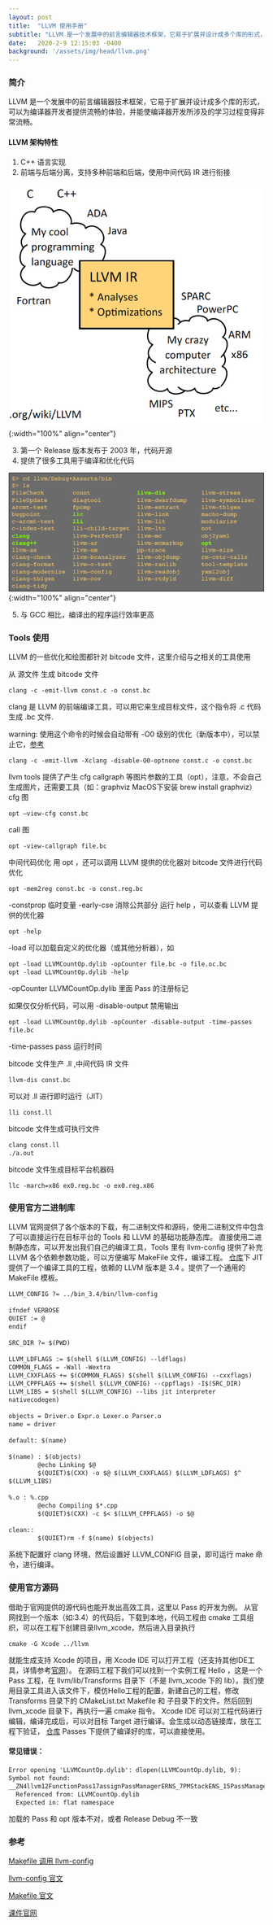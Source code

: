 ```yaml
---
layout: post
title:  "LLVM 使用手册"
subtitle: "LLVM 是一个发展中的前言编辑器技术框架，它易于扩展并设计成多个库的形式，可以为编译器开发者提供流畅的体验，并能使编译器开发所涉及的学习过程变得非常流畅。"
date:   2020-2-9 12:15:03 -0400
background: '/assets/img/head/llvm.png'
---
```


### 简介

LLVM 是一个发展中的前言编辑器技术框架，它易于扩展并设计成多个库的形式，可以为编译器开发者提供流畅的体验，并能使编译器开发所涉及的学习过程变得非常流畅。

#### LLVM 架构特性

1. C++ 语言实现
2. 前端与后端分离，支持多种前端和后端，使用中间代码 IR 进行衔接

![LLVM 架构组成](/imgs/llvm/frame_llvm.png){:width="100%" align="center"}

3. 第一个 Release 版本发布于 2003 年，代码开源
4. 提供了很多工具用于编译和优化代码

![LLVM 工具集](/imgs/llvm/tools_llvm.png){:width="100%" align="center"}

5. 与 GCC 相比，编译出的程序运行效率更高

### Tools 使用

LLVM 的一些优化和绘图都针对 bitcode 文件，这里介绍与之相关的工具使用

从 源文件 生成 bitcode 文件
```
clang -c -emit-llvm const.c -o const.bc
```
clang 是 LLVM 的前端编译工具，可以用它来生成目标文件，这个指令将 .c 代码生成 .bc 文件.

warning:
使用这个命令的时候会自动带有 -O0 级别的优化（新版本中），可以禁止它，[参考](https://stackoverflow.com/questions/46513801/llvm-opt-mem2reg-has-no-effect?noredirect=1)
```
clang -c -emit-llvm -Xclang -disable-O0-optnone const.c -o const.bc    
```

llvm tools 提供了产生 cfg callgraph 等图片参数的工具（opt），注意，不会自己生成图片，还需要工具（如：graphviz MacOS下安装 brew install graphviz）
cfg 图
```
opt –view-cfg const.bc
```
call 图
```
opt -view-callgraph file.bc
```

中间代码优化
用 opt ，还可以调用 LLVM 提供的优化器对 bitcode 文件进行代码优化
```
opt -mem2reg const.bc -o const.reg.bc
```
-constprop  临时变量
-early-cse  消除公共部分
运行 help ，可以查看 LLVM 提供的优化器
```
opt -help
```
-load 可以加载自定义的优化器（或其他分析器），如
```
opt -load LLVMCountOp.dylib -opCounter file.bc -o file.oc.bc
opt -load LLVMCountOp.dylib -help
```
-opCounter      LLVMCountOp.dylib 里面 Pass 的注册标记

如果仅仅分析代码，可以用 -disable-output 禁用输出
```
opt -load LLVMCountOp.dylib -opCounter -disable-output -time-passes file.bc
```
-time-passes    pass 运行时间

bitcode 文件生产 .ll ,中间代码 IR 文件
```
llvm-dis const.bc  
```
可以对 .ll 进行即时运行（JIT）
```
lli const.ll   
```

bitcode 文件生成可执行文件
```
clang const.ll
./a.out
```

bitcode 文件生成目标平台机器码
```
llc -march=x86 ex0.reg.bc -o ex0.reg.x86
```

### 使用官方二进制库
LLVM 官网提供了各个版本的下载，有二进制文件和源码，使用二进制文件中包含了可以直接运行在目标平台的 Tools 和 LLVM 的基础功能静态库。
直接使用二进制静态库，可以开发出我们自己的编译工具，Tools 里有 llvm-config 提供了补充 LLVM 各个依赖参数功能，可以方便编写 MakeFile 文件，编译工程。
[仓库](https://github.com/AirChen/llvm-play)下 JIT 提供了一个编译工具的工程，依赖的 LLVM 版本是 3.4 。提供了一个通用的 MakeFile 模板。

```
LLVM_CONFIG ?= ../bin_3.4/bin/llvm-config

ifndef VERBOSE
QUIET := @
endif

SRC_DIR ?= $(PWD)

LLVM_LDFLAGS := $(shell $(LLVM_CONFIG) --ldflags)
COMMON_FLAGS = -Wall -Wextra
LLVM_CXXFLAGS += $(COMMON_FLAGS) $(shell $(LLVM_CONFIG) --cxxflags)
LLVM_CPPFLAGS += $(shell $(LLVM_CONFIG) --cppflags) -I$(SRC_DIR)
LLVM_LIBS = $(shell $(LLVM_CONFIG) --libs jit interpreter nativecodegen)

objects = Driver.o Expr.o Lexer.o Parser.o
name = driver

default: $(name)

$(name) : $(objects)
		@echo Linking $@
		$(QUIET)$(CXX) -o $@ $(LLVM_CXXFLAGS) $(LLVM_LDFLAGS) $^ $(LLVM_LIBS)

%.o : %.cpp
		@echo Compiling $*.cpp
		$(QUIET)$(CXX) -c $< $(LLVM_CPPFLAGS) -o $@

clean::
		$(QUIET)rm -f $(name) $(objects)
```
系统下配置好 clang 环境，然后设置好 LLVM_CONFIG 目录，即可运行 make 命令，进行编译。

### 使用官方源码
借助于官网提供的源代码也能开发出高效工具，这里以 Pass 的开发为例。
从官网找到一个版本（如:3.4）的代码后，下载到本地，代码工程由 cmake 工具组织，可以在工程下创建目录llvm_xcode，然后进入目录执行
```
cmake -G Xcode ../llvm 
```
就能生成支持 Xcode 的项目，用 Xcode IDE 可以打开工程（还支持其他IDE工具，详情参考[官网](http://llvm.org/docs/GettingStarted.html)）。
在源码工程下我们可以找到一个实例工程 Hello ，这是一个 Pass 工程，在 llvm/lib/Transforms 目录下（不是 llvm_xcode 下的 lib）。我们使用目录工具进入该文件下，模仿Hello工程的配置，新建自己的工程，修改 Transforms 目录下的 CMakeList.txt Makefile 和 子目录下的文件。然后回到 llvm_xcode 目录下，再执行一遍 cmake 指令。
Xcode IDE 可以对工程代码进行编辑，编译完成后，可以对目标 Target 进行编译。会生成以动态链接库，放在工程下验证， [仓库](https://github.com/AirChen/llvm-play) Passes 下提供了编译好的库，可以直接使用。

#### 常见错误：

```
Error opening 'LLVMCountOp.dylib': dlopen(LLVMCountOp.dylib, 9): Symbol not found: __ZN4llvm12FunctionPass17assignPassManagerERNS_7PMStackENS_15PassManagerTypeE
  Referenced from: LLVMCountOp.dylib
  Expected in: flat namespace
```
加载的 Pass 和 opt 版本不对，或者 Release Debug 不一致

### 参考

[Makefile 调用 llvm-config](https://blog.csdn.net/snsn1984/article/details/41477351)

[llvm-config 官文](https://releases.llvm.org/2.7/docs/CommandGuide/html/llvm-config.html)

[Makefile 官文](http://www.gnu.org/software/make/manual/make.html#Introduction)

[课件官网](https://homepages.dcc.ufmg.br/~fernando/classes/dcc888/ementa/)